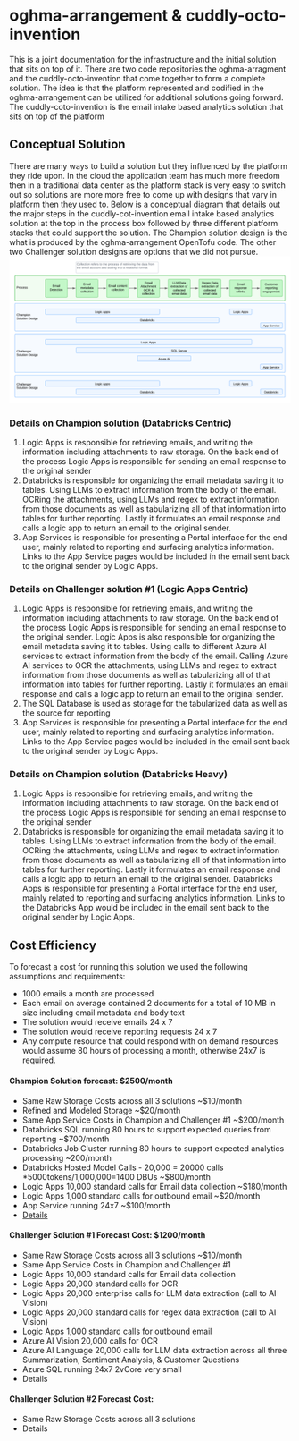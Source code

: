# oghma-arrangement & cuddly-octo-invention
This is a joint documentation for the infrastructure and the initial solution that sits on top of it.  There are two code repositories the oghma-arragment and the cuddly-octo-invention that come together to form a complete solution.  The idea is that the platform represented and codified in the oghma-arrangement can be utilized for additional solutions going forward.  The cuddly-coto-invention is the email intake based analytics solution that sits on top of the platform

## Conceptual Solution
There are many ways to build a solution but they influenced by the platform they ride upon.  In the cloud the application team has much more freedom then in a traditional data center as the platform stack is very easy to switch out so solutions are more more free to come up with designs that vary in platform then they used to.  Below is a conceptual diagram that details out the major steps in the cuddly-cot-invention email intake based analytics solution at the top in the process box followed by three different platform stacks that could support the solution.  The Champion solution design is the what is produced by the oghma-arrangement OpenTofu code.  The other two Challenger solution designs are options that we did not pursue.
![email-analytics-conceptual solution](./email-analytics-conceptual.png)

### Details on Champion solution (Databricks Centric)
1. Logic Apps is responsible for retrieving emails, and writing the information including attachments to raw storage.  On the back end of the process Logic Apps is responsible for sending an email response to the original sender
2. Databricks is responsible for organizing the email metadata saving it to tables.  Using LLMs to extract information from the body of the email.  OCRing the attachments, using LLMs and regex to extract information from those documents as well as tabularizing all of that information into tables for further reporting.  Lastly it formulates an email response and calls a logic app to return an email to the original sender.
3. App Services is responsible for presenting a Portal interface for the end user, mainly related to reporting and surfacing analytics information.  Links to the App Service pages would be included in the email sent back to the original sender by Logic Apps.


### Details on Challenger solution #1 (Logic Apps Centric)
1. Logic Apps is responsible for retrieving emails, and writing the information including attachments to raw storage.  On the back end of the process Logic Apps is responsible for sending an email response to the original sender.  Logic Apps is also responsible for organizing the email metadata saving it to tables.  Using calls to different Azure AI services to extract information from the body of the email.  Calling Azure AI services to OCR the attachments, using LLMs and regex to extract information from those documents as well as tabularizing all of that information into tables for further reporting.  Lastly it formulates an email response and calls a logic app to return an email to the original sender.
2. The SQL Database is used as storage for the tabularized data as well as the source for reporting
3. App Services is responsible for presenting a Portal interface for the end user, mainly related to reporting and surfacing analytics information.  Links to the App Service pages would be included in the email sent back to the original sender by Logic Apps.

### Details on Champion solution (Databricks Heavy)
1. Logic Apps is responsible for retrieving emails, and writing the information including attachments to raw storage.  On the back end of the process Logic Apps is responsible for sending an email response to the original sender
2. Databricks is responsible for organizing the email metadata saving it to tables.  Using LLMs to extract information from the body of the email.  OCRing the attachments, using LLMs and regex to extract information from those documents as well as tabularizing all of that information into tables for further reporting.  Lastly it formulates an email response and calls a logic app to return an email to the original sender. Databricks Apps is responsible for presenting a Portal interface for the end user, mainly related to reporting and surfacing analytics information.  Links to the Databricks App would be included in the email sent back to the original sender by Logic Apps.



## Cost Efficiency
To forecast a cost for running this solution we used the following assumptions and requirements:
- 1000 emails a month are processed
- Each email on average contained 2 documents for a total of 10 MB in size including email metadata and body text
- The solution would receive emails 24 x 7
- The solution would receive reporting requests 24 x 7
- Any compute resource that could respond with on demand resources would assume 80 hours of processing a month, otherwise 24x7 is required.

#### Champion Solution forecast: $2500/month
- Same Raw Storage Costs across all 3 solutions ~$10/month
- Refined and Modeled Storage ~$20/month
- Same App Service Costs in Champion and Challenger #1 ~$200/month
- Databricks SQL running 80 hours to support expected queries from reporting ~$700/month
- Databricks Job Cluster running 80 hours to support expected analytics processing ~200/month
- Databricks Hosted Model Calls - 20,000 = 20000 calls *5000tokens/1,000,000=1400 DBUs ~$800/month
- Logic Apps 10,000 standard calls for Email data collection ~$180/month
- Logic Apps 1,000 standard calls for outbound email  ~$20/month
- App Service running 24x7 ~$100/month
- [Details](./ExportedEstimate_1.pdf)
#### Challenger Solution #1 Forecast Cost: $1200/month
- Same Raw Storage Costs across all 3 solutions ~$10/month
- Same App Service Costs in Champion and Challenger #1
- Logic Apps 10,000 standard calls for Email data collection
- Logic Apps 20,000 standard calls for OCR
- Logic Apps 20,000 enterprise calls for LLM data extraction (call to AI Vision)
- Logic Apps 20,000 standard calls for regex data extraction (call to AI Vision)
- Logic Apps 1,000 standard calls for outbound email 
- Azure AI Vision 20,000 calls for OCR
- Azure AI Language 20,000 calls for LLM data extraction across all three Summarization, Sentiment Analysis, & Customer Questions
- Azure SQL running 24x7 2vCore very small
- Details

#### Challenger Solution #2 Forecast Cost:
- Same Raw Storage Costs across all 3 solutions
- Details
